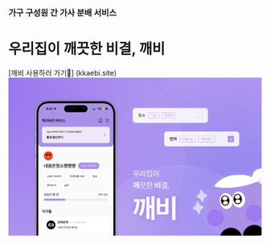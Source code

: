 ### 가구 구성원 간 가사 분배 서비스

# **우리집이 깨끗한 비결, 깨비**

[깨비 사용하러 가기🫧] (kkaebi.site)
![Kkaebi Thumbnail](src\images\readme\Thumbnail.svg)
